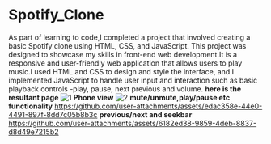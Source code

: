 # Spotify_Clone
As part of learning to code,I completed a project that involved creating a basic Spotify clone using HTML, CSS, and JavaScript. This project was designed to showcase my skills in front-end web development.It is a responsive and user-friendly web application that allows users to play music.I used HTML and CSS to design and style the interface, and I implemented JavaScript to handle user input and interaction such as basic playback controls -play, pause, next previous and volume.
**here is the resultant page**
![1](https://github.com/user-attachments/assets/278d9c40-efb6-49e3-9247-b2f5121b0f78)
**Phone view**
![2](https://github.com/user-attachments/assets/88c50c1c-f040-4d0e-a624-d3d7815591a3)
**mute/unmute,play/pause etc functionality**
https://github.com/user-attachments/assets/edac358e-44e0-4491-897f-8dd7c05b8b3c
**previous/next and seekbar**
https://github.com/user-attachments/assets/6182ed38-9859-4deb-8837-d8d49e7215b2

